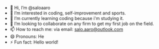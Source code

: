 - 👋 Hi, I’m @saloaaro
- 👀 I’m interested in coding, self-improvement and sports.
- 🌱 I’m currently learning coding because i'm studying it.
- 💞️ I’m looking to collaborate on any firm to get my first job on the field.
- 📫 How to reach me: via email: salo.aaro@outlook.com
- 😄 Pronouns: He
- ⚡ Fun fact: Hello world!

<!---
saloaaro/saloaaro is a ✨ special ✨ repository because its `README.md` (this file) appears on your GitHub profile.
You can click the Preview link to take a look at your changes.
--->

